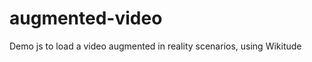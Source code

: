 augmented-video
===============

Demo js to load a video augmented in reality scenarios, using Wikitude
